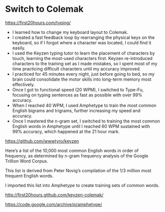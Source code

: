 # Switch to Colemak



https://first20hours.com/typing/

* I learned how to change my keyboard layout to Colemak.
* I created a fast feedback loop by rearranging the physical keys on the keyboard, so if I forgot where a character was located, I could find it easily.
* I used the Keyzen typing tutor to learn the placement of characters by touch, learning the most-used characters first. Keyzen re-introduced characters to the training set as I made mistakes, so I spent most of my time practicing difficult characters until my accuracy improved.
* I practiced for 45 minutes every night, just before going to bed, so my brain could consolidate the motor skills into long-term memory most effectively.
* Once I got to functional speed (20 WPM), I switched to Type-Fu, focusing on typing sentences as fast as possible with over 99% accuracy.
* When I reached 40 WPM, I used Amphetype to train the most common English bigrams and trigrams, further increasing my speed and accuracy.
* Once I mastered the n-gram set, I switched to training the most common English words in Amphetype until I reached 60 WPM sustained with 99% accuracy, which happened at the 21 hour mark.

https://github.com/wwwtyro/keyzen

Here’s a list of the 10,000 most common English words in order of frequency, as determined by n-gram frequency analysis of the Google Trillion Word Corpus.

This list is derived from Peter Novig’s compilation of the 1/3 million most frequent English words.

I imported this list into Amphetype to create training sets of common words.

http://first20hours.github.com/keyzen-colemak/



https://code.google.com/archive/p/amphetype/
